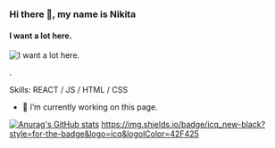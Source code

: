 ### Hi there 👋, my name is Nikita
#### I want a lot here.
![I want a lot here.](https://arturssmirnovs.github.io/github-profile-readme-generator/images/banner.png)

.

Skills: REACT / JS / HTML / CSS

- 🔭 I’m currently working on this page.

[![Anurag's GitHub stats](https://github-readme-stats.vercel.app/api?username=Nikita-if&show_icons=true&theme=THEME_NAME)](https://github.com/anuraghazra/github-readme-stats )
https://img.shields.io/badge/icq_new-black?style=for-the-badge&logo=icq&logolColor=42F425





